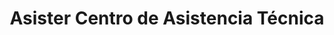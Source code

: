 ---
title: "Asister Centro de Asistencia Técnica"
url: /el-alto/asister-centro-de-asistencia-tecnica/
shop: reparación de automóviles
---